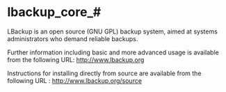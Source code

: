 # lbackup_core_#

LBackup is an open source (GNU GPL) backup system, aimed at systems administrators who demand reliable backups.

Further information including basic and more advanced usage is available from the following URL: 
<http://www.lbackup.org>

Instructions for installing directly from source are available from the following URL : 
<http://www.lbackup.org/source>


